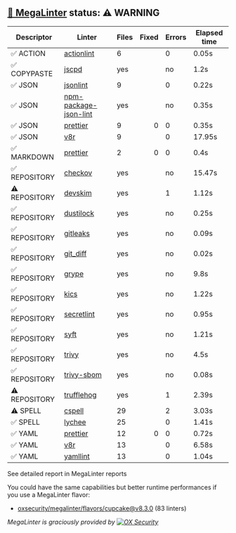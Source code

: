 ## [🦙 MegaLinter](https://megalinter.io/8.3.0) status: ⚠️ WARNING

| Descriptor  |                                          Linter                                           |Files|Fixed|Errors|Elapsed time|
|-------------|-------------------------------------------------------------------------------------------|-----|----:|------|------------|
|✅ ACTION    |[actionlint](https://megalinter.io/8.3.0/descriptors/action_actionlint)                    |    6|     |     0|0.05s       |
|✅ COPYPASTE |[jscpd](https://megalinter.io/8.3.0/descriptors/copypaste_jscpd)                           |yes  |     |no    |1.2s        |
|✅ JSON      |[jsonlint](https://megalinter.io/8.3.0/descriptors/json_jsonlint)                          |    9|     |     0|0.22s       |
|✅ JSON      |[npm-package-json-lint](https://megalinter.io/8.3.0/descriptors/json_npm_package_json_lint)|yes  |     |no    |0.35s       |
|✅ JSON      |[prettier](https://megalinter.io/8.3.0/descriptors/json_prettier)                          |    9|    0|     0|0.35s       |
|✅ JSON      |[v8r](https://megalinter.io/8.3.0/descriptors/json_v8r)                                    |    9|     |     0|17.95s      |
|✅ MARKDOWN  |[prettier](https://megalinter.io/8.3.0/descriptors/markdown_prettier)                      |    2|    0|     0|0.4s        |
|✅ REPOSITORY|[checkov](https://megalinter.io/8.3.0/descriptors/repository_checkov)                      |yes  |     |no    |15.47s      |
|⚠️ REPOSITORY|[devskim](https://megalinter.io/8.3.0/descriptors/repository_devskim)                      |yes  |     |     1|1.12s       |
|✅ REPOSITORY|[dustilock](https://megalinter.io/8.3.0/descriptors/repository_dustilock)                  |yes  |     |no    |0.25s       |
|✅ REPOSITORY|[gitleaks](https://megalinter.io/8.3.0/descriptors/repository_gitleaks)                    |yes  |     |no    |0.09s       |
|✅ REPOSITORY|[git_diff](https://megalinter.io/8.3.0/descriptors/repository_git_diff)                    |yes  |     |no    |0.02s       |
|✅ REPOSITORY|[grype](https://megalinter.io/8.3.0/descriptors/repository_grype)                          |yes  |     |no    |9.8s        |
|✅ REPOSITORY|[kics](https://megalinter.io/8.3.0/descriptors/repository_kics)                            |yes  |     |no    |1.22s       |
|✅ REPOSITORY|[secretlint](https://megalinter.io/8.3.0/descriptors/repository_secretlint)                |yes  |     |no    |0.95s       |
|✅ REPOSITORY|[syft](https://megalinter.io/8.3.0/descriptors/repository_syft)                            |yes  |     |no    |1.21s       |
|✅ REPOSITORY|[trivy](https://megalinter.io/8.3.0/descriptors/repository_trivy)                          |yes  |     |no    |4.5s        |
|✅ REPOSITORY|[trivy-sbom](https://megalinter.io/8.3.0/descriptors/repository_trivy_sbom)                |yes  |     |no    |0.08s       |
|⚠️ REPOSITORY|[trufflehog](https://megalinter.io/8.3.0/descriptors/repository_trufflehog)                |yes  |     |1     |2.39s       |
|⚠️ SPELL     |[cspell](https://megalinter.io/8.3.0/descriptors/spell_cspell)                             |29   |     |2     |3.03s       |
|✅ SPELL     |[lychee](https://megalinter.io/8.3.0/descriptors/spell_lychee)                             |25   |     |     0|1.41s       |
|✅ YAML      |[prettier](https://megalinter.io/8.3.0/descriptors/yaml_prettier)                          |12   |    0|     0|0.72s       |
|✅ YAML      |[v8r](https://megalinter.io/8.3.0/descriptors/yaml_v8r)                                    |13   |     |     0|6.58s       |
|✅ YAML      |[yamllint](https://megalinter.io/8.3.0/descriptors/yaml_yamllint)                          |13   |     |     0|1.04s       |

See detailed report in MegaLinter reports

You could have the same capabilities but better runtime performances if you use a MegaLinter flavor:
- [oxsecurity/megalinter/flavors/cupcake@v8.3.0](https://megalinter.io/8.3.0/flavors/cupcake/) (83 linters)


_MegaLinter is graciously provided by [![OX Security](https://www.ox.security/wp-content/uploads/2022/06/logo.svg?ref=megalinter_comment)](https://www.ox.security/?ref=megalinter)_
